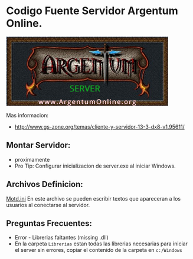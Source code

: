 # Codigo Fuente Servidor Argentum Online.
![AO Logo](https://github.com/ao-libre/ao-server/raw/master/Logo.jpg)


Mas informacion:

* http://www.gs-zone.org/temas/cliente-y-servidor-13-3-dx8-v1.95611/

## Montar Servidor:

* proximamente
* Pro Tip: Configurar inicializacion de server.exe al iniciar Windows.

## Archivos Definicion:
[Motd.ini](https://github.com/ao-libre/ao-server/blob/master/Dat/Motd.ini)
En este archivo se pueden escribir textos que apareceran a los usuarios al conectarse al servidor.


## Preguntas Frecuentes:

* Error - Librerias faltantes (missing .dll)
* En la carpeta `Librerias` estan todas las librerias necesarias para iniciar el server sin errores, copiar el contenido de la carpeta en `c:/Windows`
